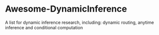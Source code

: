 # Awesome-DynamicInference
A list for dynamic inference research, including: dynamic routing, anytime inference and conditional computation
